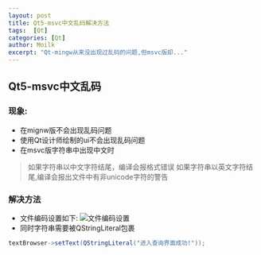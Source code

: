 ```yaml
---
layout: post
title: Qt5-msvc中文乱码解决方法
tags:  [Qt]
categories: [Qt]
author: Moilk
excerpt: "Qt-mingw从来没出现过乱码的问题,但msvc版却..."
---
```

## Qt5-msvc中文乱码

### 现象:
 
 - 在mignw版不会出现乱码问题
 - 使用Qt设计师绘制的ui不会出现乱码问题
 - 在msvc版字符串中出现中文时
> 如果字符串以中文字符结尾，编译会报格式错误
> 如果字符串以英文字符结尾,编译会报出文件中有非unicode字符的警告

### 解决方法
 
 - 文件编码设置如下:
![文件编码设置]({{site.baseurl}}/assets/images/2015121401.png)
 - 同时字符串需要被QStringLiteral包裹

``` java
textBrowser->setText(QStringLiteral("进入查询界面成功!"));
```